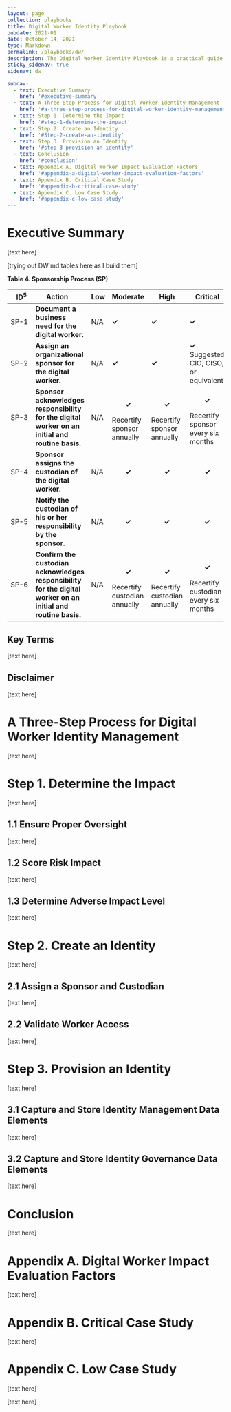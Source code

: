 ```yaml
---
layout: page
collection: playbooks
title: Digital Worker Identity Playbook 
pubdate: 2021-01
date: October 14, 2021
type: Markdown
permalink: /playbooks/dw/ 
description: The Digital Worker Identity Playbook is a practical guide for managing digital worker identities.
sticky_sidenav: true
sidenav: dw

subnav:
  - text: Executive Summary
    href: '#executive-summary'
  - text: A Three-Step Process for Digital Worker Identity Management
    href: '#a-three-step-process-for-digital-worker-identity-management'
  - text: Step 1. Determine the Impact
    href: '#step-1-determine-the-impact'
  - text: Step 2. Create an Identity
    href: '#Step-2-create-an-identity'
  - text: Step 3. Provision an Identity
    href: '#step-3-provision-an-identity'
  - text: Conclusion
    href: '#conclusion'
  - text: Appendix A. Digital Worker Impact Evaluation Factors
    href: '#appendix-a-digital-worker-impact-evaluation-factors'
  - text: Appendix B. Critical Case Study
    href: '#appendix-b-critical-case-study'
  - text: Appendix C. Low Case Study
    href: '#appendix-c-low-case-study'
---
```


# Executive Summary

[text here]

[trying out DW md tables here as I build them]


**Table 4. Sponsorship Process (SP)**

| &nbsp;&nbsp;&nbsp;ID<sup>5</sup>&nbsp; | Action&nbsp;&nbsp;&nbsp; | Low | Moderate | High | Critical |
| ----------- | ------------ | ----------- | ------------ | ----------- | ------------ |
| SP-1 | **Document a business need for the digital worker.** | N/A | <b>✓</b> | <b>✓</b> | <b>✓</b> |
| SP-2 | **Assign an organizational sponsor for the digital worker.** | N/A | <b>✓</b> | <b>✓</b> | <b>✓</b><br>Suggested CIO, CISO, or equivalent |
| SP-3 | **Sponsor acknowledges responsibility for the digital worker on an initial and routine basis.** | N/A | <p align="center"><b>✓</b></p>Recertify sponsor annually | <p align="center"><b>✓</b></p>Recertify sponsor annually |<p align="center"><b>✓</b></p>Recertify sponsor every six months |
| SP-4 | **Sponsor assigns the custodian of the digital worker.** | N/A | <p align="center"><b>✓</b></p> | <p align="center"><b>✓</b></p> | <p align="center"><b>✓</b></p> |
| SP-5 | **Notify the custodian of his or her responsibility by the sponsor.** | N/A | <p align="center"><b>✓</b></p> | <p align="center"><b>✓</b></p> | <p align="center"><b>✓</b></p> |
| SP-6 | **Confirm the custodian acknowledges responsibility for the digital worker on an initial and routine basis.** | N/A |<p align="center"><b>✓</b></p>Recertify custodian annually | <p align="center"><b>✓</b></p>Recertify custodian annually |<p align="center"><b>✓</b></p>Recertify custodian every six months |







## Key Terms 

[text here]

## Disclaimer 

[text here]

# A Three-Step Process for Digital Worker Identity Management

[text here]

# Step 1. Determine the Impact

[text here]

## 1.1 Ensure Proper Oversight 

[text here]

## 1.2 Score Risk Impact 

[text here]

## 1.3 Determine Adverse Impact Level 

[text here]

# Step 2. Create an Identity

[text here]

## 2.1 Assign a Sponsor and Custodian 

[text here]

## 2.2 Validate Worker Access 

[text here]

# Step 3. Provision an Identity

[text here]

## 3.1 Capture and Store Identity Management Data Elements 

[text here]

## 3.2 Capture and Store Identity Governance Data Elements 

[text here]

# Conclusion

[text here]

# Appendix A. Digital Worker Impact Evaluation Factors

[text here]

# Appendix B. Critical Case Study

[text here]

# Appendix C. Low Case Study

[text here]

[text here]

